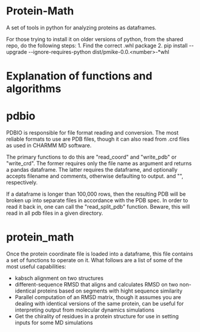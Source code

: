 # Protein-Math
A set of tools in python for analyzing proteins as dataframes.

For those trying to install it on older versions of python, from the shared repo, do the following steps:
	1. Find the correct .whl package
	2. pip install --upgrade --ignore-requires-python dist/pmike-0.0.\<number\>-\*whl

# Explanation of functions and algorithms #

# pdbio #
PDBIO is responsible for file format reading and conversion. The most reliable formats to use are PDB files, though it can also read from .crd files as used in CHARMM MD software. 

The primary functions to do this are "read_coord" and "write_pdb" or "write_crd". The former requires only the file name as argument ard returns a pandas dataframe. The latter requires the dataframe, and optionally accepts filename and comments, otherwise defaulting to output.<file-extension> and "", respectively. 

If a dataframe is longer than 100,000 rows, then the resulting PDB will be broken up into separate files in accordance with the PDB spec. In order to read it back in, one can call the "read_split_pdb" function. Beware, this will read in all pdb files in a given directory. 

# protein_math #
Once the protein coordinate file is loaded into a dataframe, this file contains a set of functions to operate on it. What follows are a list of some of the most useful capabilities:

- kabsch alignment on two structures
- different-sequence RMSD that aligns and calculates RMSD on two non-identical proteins based on segments with hight sequence similarity
- Parallel computation of an RMSD matrix, though it assumes you are dealing with identical versions of the same protein, can be useful for interpreting output from molecular dynamics simulations 
- Get the chirality of residues in a protein structure for use in setting inputs for some MD simulations
